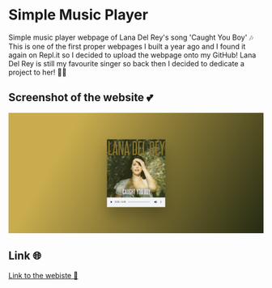# Simple Music Player
Simple music player webpage of Lana Del Rey's song 'Caught You Boy' 🎶 This is one of the first proper webpages I built a year ago and I found it again on Repl.it so I decided to upload the webpage onto my GitHub! Lana Del Rey is still my favourite singer so back then I decided to dedicate a project to her! 🤗💗

## Screenshot of the website 💕
![Screenshot of the webiste](screenshot.png)

## Link 🌐
[Link to the webiste 🌷](https://xiacodes.github.io/Simple-Music-Player/) 

